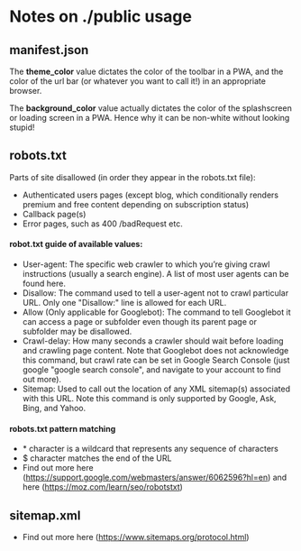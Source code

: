 # Notes on ./public usage

## manifest.json
The **theme_color**  value dictates the color of the toolbar in a PWA, and the 
color of the url bar (or whatever you want to call it!) in an appropriate
browser.

The **background_color** value actually dictates the color of the splashscreen
or loading screen in a PWA. Hence why it can be non-white without looking 
stupid!

## robots.txt
Parts of site disallowed (in order they appear in the robots.txt file):
* Authenticated users pages (except blog, which conditionally renders
premium and free content depending on subscription status)
* Callback page(s)
* Error pages, such as 400 /badRequest etc.

#### robot.txt guide of available values:
* User-agent: The specific web crawler to which you’re giving crawl 
instructions (usually a search engine). A list of most user agents can be 
found here.
* Disallow: The command used to tell a user-agent not to crawl particular 
URL. Only one "Disallow:" line is allowed for each URL.
* Allow (Only applicable for Googlebot): The command to tell Googlebot it 
can access a page or subfolder even though its parent page or subfolder may 
be disallowed.
* Crawl-delay: How many seconds a crawler should wait before loading and 
crawling page content. Note that Googlebot does not acknowledge this 
command, but crawl rate can be set in Google Search Console (just google
"google search console", and navigate to your account to find out more).
* Sitemap: Used to call out the location of any XML sitemap(s) associated 
with this URL. Note this command is only supported by Google, Ask, Bing, 
and Yahoo.

#### robots.txt pattern matching
 * \* character is a wildcard that represents any sequence of characters
 * $ character matches the end of the URL
* Find out more here (https://support.google.com/webmasters/answer/6062596?hl=en) 
and here (https://moz.com/learn/seo/robotstxt)

## sitemap.xml

* Find out more here (https://www.sitemaps.org/protocol.html)